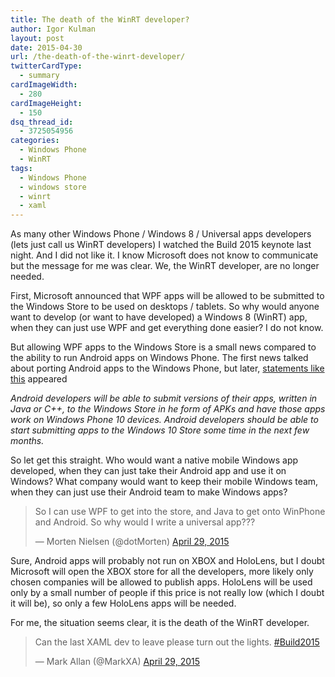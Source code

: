 ```yaml
---
title: The death of the WinRT developer?
author: Igor Kulman
layout: post
date: 2015-04-30
url: /the-death-of-the-winrt-developer/
twitterCardType:
  - summary
cardImageWidth:
  - 280
cardImageHeight:
  - 150
dsq_thread_id:
  - 3725054956
categories:
  - Windows Phone
  - WinRT
tags:
  - Windows Phone
  - windows store
  - winrt
  - xaml
---
```

As many other Windows Phone / Windows 8 / Universal apps developers (lets just call us WinRT developers) I watched the Build 2015 keynote last night. And I did not like it. I know Microsoft does not know to communicate but the message for me was clear. We, the WinRT developer, are no longer needed.

First, Microsoft announced that WPF apps will be allowed to be submitted to the Windows Store to be used on desktops / tablets. So why would anyone want to develop (or want to have developed) a Windows 8 (WinRT) app, when they can just use WPF and get everything done easier? I do not know. 

But allowing WPF apps to the Windows Store is a small news compared to the ability to run Android apps on Windows Phone. The first news talked about porting Android apps to the Windows Phone, but later, [statements like this][1] appeared

_Android developers will be able to submit versions of their apps, written in Java or C++, to the Windows Store in he form of APKs and have those apps work on Windows Phone 10 devices. Android developers should be able to start submitting apps to the Windows 10 Store some time in the next few months._

<!--more-->

So let get this straight. Who would want a native mobile Windows app developed, when they can just take their Android app and use it on Windows? What company would want to keep their mobile Windows team, when they can just use their Android team to make Windows apps? 

<blockquote class="twitter-tweet" width="550">
  <p lang="en" dir="ltr">
    So I can use WPF to get into the store, and Java to get onto WinPhone and Android. So why would I write a universal app???
  </p>
  
  <p>
    &mdash; Morten Nielsen (@dotMorten) <a href="https://twitter.com/dotMorten/status/593467368124379137">April 29, 2015</a>
  </p>
</blockquote>



Sure, Android apps will probably not run on XBOX and HoloLens, but I doubt Microsoft will open the XBOX store for all the developers, more likely only chosen companies will be allowed to publish apps. HoloLens will be used only by a small number of people if this price is not really low (which I doubt it will be), so only a few HoloLens apps will be needed.

For me, the situation seems clear, it is the death of the WinRT developer.

<blockquote class="twitter-tweet" width="550">
  <p lang="en" dir="ltr">
    Can the last XAML dev to leave please turn out the lights. <a href="https://twitter.com/hashtag/Build2015?src=hash">#Build2015</a>
  </p>
  
  <p>
    &mdash; Mark Allan (@MarkXA) <a href="https://twitter.com/MarkXA/status/593468730794967043">April 29, 2015</a>
  </p>
</blockquote>

 [1]: http://www.zdnet.com/article/heres-how-microsoft-hopes-to-get-android-and-ios-phone-apps-into-its-windows-10-store/